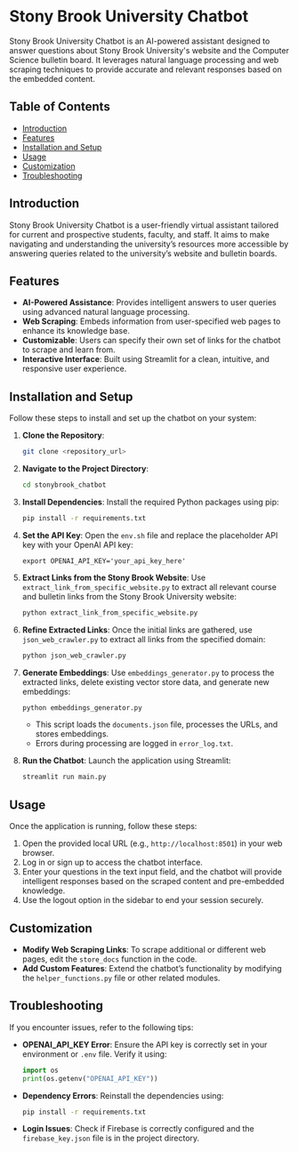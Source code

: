 # Stony Brook University Chatbot

Stony Brook University Chatbot is an AI-powered assistant designed to answer questions about Stony Brook University's website and the Computer Science bulletin board. It leverages natural language processing and web scraping techniques to provide accurate and relevant responses based on the embedded content.

## Table of Contents

- [Introduction](#introduction)
- [Features](#features)
- [Installation and Setup](#installation-and-setup)
- [Usage](#usage)
- [Customization](#customization)
- [Troubleshooting](#troubleshooting)

## Introduction

Stony Brook University Chatbot is a user-friendly virtual assistant tailored for current and prospective students, faculty, and staff. It aims to make navigating and understanding the university’s resources more accessible by answering queries related to the university’s website and bulletin boards.

## Features

- **AI-Powered Assistance**: Provides intelligent answers to user queries using advanced natural language processing.
- **Web Scraping**: Embeds information from user-specified web pages to enhance its knowledge base.
- **Customizable**: Users can specify their own set of links for the chatbot to scrape and learn from.
- **Interactive Interface**: Built using Streamlit for a clean, intuitive, and responsive user experience.

## Installation and Setup

Follow these steps to install and set up the chatbot on your system:

1. **Clone the Repository**:
   ```bash
   git clone <repository_url>
   ```

2. **Navigate to the Project Directory**:
   ```bash
   cd stonybrook_chatbot
   ```

3. **Install Dependencies**:
   Install the required Python packages using pip:
   ```bash
   pip install -r requirements.txt
   ```

4. **Set the API Key**:
   Open the `env.sh` file and replace the placeholder API key with your OpenAI API key:
   ```plaintext
   export OPENAI_API_KEY='your_api_key_here'
   ```

5. **Extract Links from the Stony Brook Website**:
   Use `extract_link_from_specific_website.py` to extract all relevant course and bulletin links from the Stony Brook University website:
   ```bash
   python extract_link_from_specific_website.py
   ```

6. **Refine Extracted Links**:
   Once the initial links are gathered, use `json_web_crawler.py` to extract all links from the specified domain:
   ```bash
   python json_web_crawler.py
   ```

7. **Generate Embeddings**:
   Use `embeddings_generator.py` to process the extracted links, delete existing vector store data, and generate new embeddings:
   ```bash
   python embeddings_generator.py
   ```

   - This script loads the `documents.json` file, processes the URLs, and stores embeddings.
   - Errors during processing are logged in `error_log.txt`.

8. **Run the Chatbot**:
   Launch the application using Streamlit:
   ```bash
   streamlit run main.py
   ```

## Usage

Once the application is running, follow these steps:

1. Open the provided local URL (e.g., `http://localhost:8501`) in your web browser.
2. Log in or sign up to access the chatbot interface.
3. Enter your questions in the text input field, and the chatbot will provide intelligent responses based on the scraped content and pre-embedded knowledge.
4. Use the logout option in the sidebar to end your session securely.

## Customization

- **Modify Web Scraping Links**:
  To scrape additional or different web pages, edit the `store_docs` function in the code.
- **Add Custom Features**:
  Extend the chatbot’s functionality by modifying the `helper_functions.py` file or other related modules.

## Troubleshooting

If you encounter issues, refer to the following tips:

- **OPENAI_API_KEY Error**:
  Ensure the API key is correctly set in your environment or `.env` file. Verify it using:
  ```python
  import os
  print(os.getenv("OPENAI_API_KEY"))
  ```

- **Dependency Errors**:
  Reinstall the dependencies using:
  ```bash
  pip install -r requirements.txt
  ```

- **Login Issues**:
  Check if Firebase is correctly configured and the `firebase_key.json` file is in the project directory.
